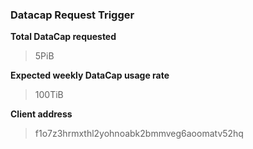 ### Datacap Request Trigger
**Total DataCap requested**

> 5PiB

**Expected weekly DataCap usage rate**

> 100TiB

**Client address**

> f1o7z3hrmxthl2yohnoabk2bmmveg6aoomatv52hq